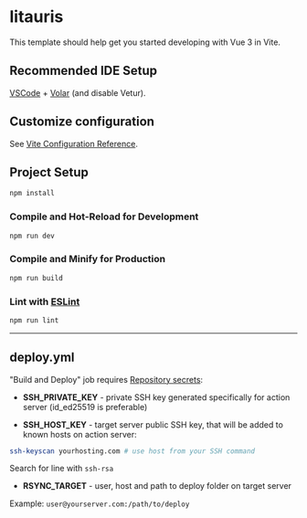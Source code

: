 # litauris

This template should help get you started developing with Vue 3 in Vite.

## Recommended IDE Setup

[VSCode](https://code.visualstudio.com/) + [Volar](https://marketplace.visualstudio.com/items?itemName=Vue.volar) (and disable Vetur).

## Customize configuration

See [Vite Configuration Reference](https://vitejs.dev/config/).

## Project Setup

```sh
npm install
```

### Compile and Hot-Reload for Development

```sh
npm run dev
```

### Compile and Minify for Production

```sh
npm run build
```

### Lint with [ESLint](https://eslint.org/)

```sh
npm run lint
```

---

## deploy.yml

"Build and Deploy" job requires [Repository secrets](https://github.com/litauris/litauris-landing/settings/secrets/actions):

- **SSH_PRIVATE_KEY** - private SSH key generated specifically for action server (id_ed25519 is preferable)

- **SSH_HOST_KEY** - target server public SSH key, that will be added to known hosts on action server:

```bash
ssh-keyscan yourhosting.com # use host from your SSH command
```

Search for line with `ssh-rsa`

- **RSYNC_TARGET** - user, host and path to deploy folder on target server

Example: `user@yourserver.com:/path/to/deploy`

